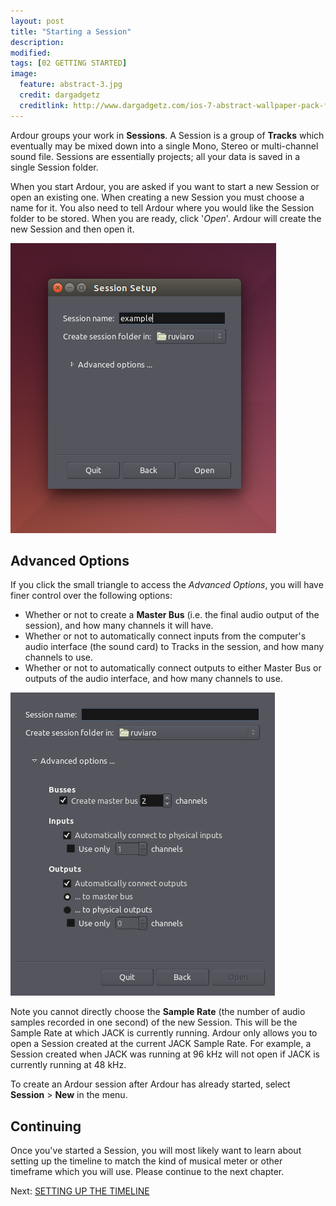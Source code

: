 ```yaml
---
layout: post
title: "Starting a Session"
description:
modified: 
tags: [02 GETTING STARTED]
image:
  feature: abstract-3.jpg
  credit: dargadgetz
  creditlink: http://www.dargadgetz.com/ios-7-abstract-wallpaper-pack-for-iphone-5-and-ipod-touch-retina/
---
```


Ardour groups your work in **Sessions**. A Session is a group of
**Tracks** which eventually may be mixed down into a single Mono, Stereo
or multi-channel sound file. Sessions are essentially projects; all your
data is saved in a single Session folder.

When you start Ardour, you are asked if you want to start a new Session
or open an existing one. When creating a new Session you must choose a
name for it. You also need to tell Ardour where you would like the
Session folder to be stored. When you are ready, click '*Open*'. Ardour
will create the new Session and then open it.

![New Session](../images/Ardour3_New_Session_Simple.png) 

Advanced Options
----------------

If you click the small triangle to access the *Advanced Options*, you
will have finer control over the following options:

-   Whether or not to create a **Master Bus** (i.e. the final audio
    output of the session), and how many channels it will have.
-   Whether or not to automatically connect inputs from the computer's
    audio interface (the sound card) to Tracks in the session, and how
    many channels to use.
-   Whether or not to automatically connect outputs to either Master Bus
    or outputs of the audio interface, and how many channels to use. 

![New Session Set-Up](../images/Ardour3_New_Session_Setup_2.png) 

Note you cannot directly choose the **Sample Rate** (the number of audio
samples recorded in one second) of the new Session. This will be the
Sample Rate at which JACK is currently running. Ardour only allows you
to open a Session created at the current JACK Sample Rate. For example,
a Session created when JACK was running at 96 kHz will not open if JACK
is currently running at 48 kHz.

To create an Ardour session after Ardour has already started, select
**Session** > **New** in the menu.

Continuing
----------

Once you've started a Session, you will most likely want to learn about
setting up the timeline to match the kind of musical meter or other
timeframe which you will use. Please continue to the next chapter. 

Next: [SETTING UP THE TIMELINE](/setting-up-the-timeline)
